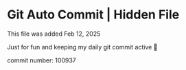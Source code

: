 # Git Auto Commit | Hidden File

This file was added Feb 12, 2025

Just for fun and keeping my daily git commit active 🤪

commit number: 100937
